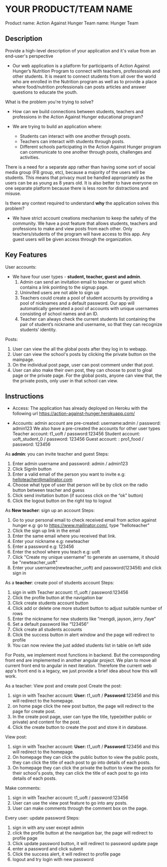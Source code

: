 # YOUR PRODUCT/TEAM NAME
Product name: Action Against Hunger
Team name: Hunger Team

## Description
Provide a high-level description of your application and it's value from an end-user's perspective
- Our web application is a platform for participants of Action Against Hunger’s Nutrition Program to connect with teachers, professionals and other students. It is meant to connect students from all over the world who are enrolled in the Nutrition program as well as to provide a place where food/nutrition professionals can posts articles and answer questions to educate the youth.

What is the problem you're trying to solve?
- How can we build connections between students, teachers and professions in the Action Against Hunger educational program?

- We are trying to build an application where:
  * Students can interact with one another through posts.
  * Teachers can interact with students through posts.
  * Different schools participating in the Action Against Hunger program can communicate to one another through posts, challenges and activities.

There is a need for a separate app rather than having some sort of social media group (FB group, etc), because a majority of the users will be students. This means that privacy must be handled appropriately as the users can be as young as 8 years old. It is also better to have everyone on one separate platform because there is less room for distractions and misuse.


 Is there any context required to understand **why** the application solves this problem?

- We have strict account creations mechanism to keep the safety of the community. We have a post feature that allows students, teachers and professions to make and view posts from each other. Only teachers/students of the program will have access to this app. Any guest users will be given access through the organization.

## Key Features
User accounts:
- We have four user types - **student, teacher, guest and admin**.
    1. Admin can send an invitation email to teacher or guest which contains a link pointing to the signup page.
    2. Uninvited users are not able to sign up
    3. Teachers could create a pool of student accounts by providing a pool of nicknames and a default password. Our app will automatically generated a pool of accounts with unique usernames consisting of school names and an ID.
    4. Teacher can always check the current students list containing the pair of  student’s nickname and username, so that they can recognize students’ identity.

Posts:
1. User can view the all the global posts after they log in to webapp.
2. User can view the school's posts by clicking the private button on the mainpage.
3. On the individual post page, user can post comment under that post.
4. User can also make their own post, they can choose to post to gloal page or the private page. For the global posts, anyone can view that, the the private posts, only user in that school can view.

## Instructions
- Access:
    The application has already deployed on Heroku with the following url
    https://action-against-hunger.herokuapp.com/

- Accounts:
    admin account are pre-created:
    username:admin / password: admin123
    We also have a pre-created the accounts for other user types
    Teacher account: t1_uoft / password:123456
    Student account: uoft_student_0 / password: 123456
    Guest account: : pro1_food / password: 123456


As **admin**: you can invite teacher and guest
Steps:
1. Enter admin username and password: admin / admin123
2. Click SignIn button
3. Enter a valid email of the person you want to invite
    e.g: helloteacher@mailinator.com
4. Choose what type of user that person will be by click on the radio button between teacher and guess
5. Click send invitation button (if success click on the “ok” button)
6. Click the logout button on the right top to logout

As **New teacher**: sign up an account
Steps:
1. Go to your personal email to check received email from action against hunger
e.g: go to https://www.mailinator.com/, type "helloteacher"
2. Click the sign up link in the email
3. Enter the same email where you received that link.
4. Enter your nickname
e.g: newteacher
5. Enter a password
e.g: 123456
6. Enter the school where you teach
e.g: uoft
7. Click "Create my unique username" to generate an username, it should be "newteacher_uoft"
8. Enter your username(newteacher_uoft) and password(123456) and click sign in

As a **teacher**: create pool of students account
Steps:
1. sign in with Teacher account: t1_uoft / password:123456
2. Click the profile button at the navigation bar
3. Click create students account button
4. Click add or delete one more student button to adjust suitable number of rows
5. Enter the nickname for new students like “mengdi, jayson, jerry ,faye”
6. Set a default password like “123456”
7. Click create all students accounts
8. Click the success button in alert window and the page will redirect to profile
9. You can now review the just added students list in table on left side

For Posts, we implement most functions in backend. But the corresponding front end are implemented in another angular project. We plan to move all current front end to angular in next iteration. Therefore the current web app's front end is a legacy, we just provide a brief idea about how this will work.

As a teacher: View post and create post
   Create the post:
   1. sign in with Teacher account: **User:** t1_uoft / **Password**:123456 and this will redirect to the homepage.
   2. on home page click the new post button, the page will redirect to the page for create post.
   3. In the create post page, user can type the title, type(either public or private) and content for the post.
   4. Click the create button to create the post and store it in database.


View post:
   1. sign in with Teacher account: **User:** t1_uoft / **Password**:123456 and this will redirect to the homepage.
   2. On homepage they can click the public button to view the public posts, they can click the title of each post to go into details of each posts.
   3. On homepage they can click the private the button to view the posts for their school's posts, they can click the title of each post to go into details of each posts.

Make comments:
   1. sign in with Teacher account: t1_uoft / password:123456
   2. User can use the view post feature to go into any posts.
   3. User can make comments through the comment box on the page.

Every user:  update password
Steps:
   1. sign in with any user except admin
   2. click the profile button at the navigation bar, the page will redirect to profile page
   3. Click update password button, it will redirect to password update page
   4. enter a password and click submit
   5. Click the success alert, it will redirect to profile page
   6. logout and try login with new password
